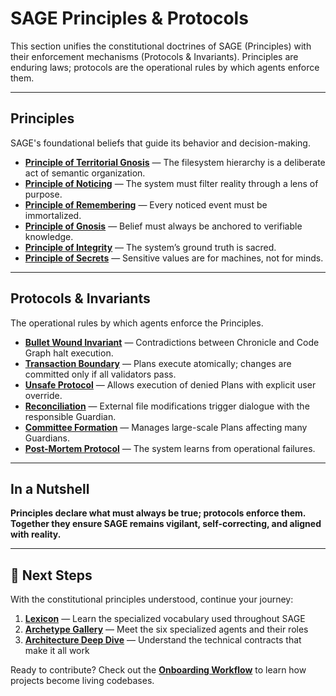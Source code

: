 # SAGE Principles & Protocols

This section unifies the constitutional doctrines of SAGE (Principles) with their enforcement mechanisms (Protocols & Invariants). Principles are enduring laws; protocols are the operational rules by which agents enforce them.

---

## Principles

SAGE's foundational beliefs that guide its behavior and decision-making.

- **[Principle of Territorial Gnosis](../principles/Territorial-Gnosis.md)** — The filesystem hierarchy is a deliberate act of semantic organization.
- **[Principle of Noticing](../principles/Noticing.md)** — The system must filter reality through a lens of purpose.
- **[Principle of Remembering](../principles/Remembering.md)** — Every noticed event must be immortalized.
- **[Principle of Gnosis](../principles/Gnosis.md)** — Belief must always be anchored to verifiable knowledge.
- **[Principle of Integrity](../principles/Integrity.md)** — The system’s ground truth is sacred.
- **[Principle of Secrets](../principles/Secrets.md)** — Sensitive values are for machines, not for minds.

---

## Protocols & Invariants

The operational rules by which agents enforce the Principles.

- **[Bullet Wound Invariant](../protocols/Bullet-Wound-Invariant.md)** — Contradictions between Chronicle and Code Graph halt execution.
- **[Transaction Boundary](../protocols/Transaction-Boundary.md)** — Plans execute atomically; changes are committed only if all validators pass.
- **[Unsafe Protocol](../protocols/Unsafe-Protocol.md)** — Allows execution of denied Plans with explicit user override.
- **[Reconciliation](../protocols/Reconciliation.md)** — External file modifications trigger dialogue with the responsible Guardian.
- **[Committee Formation](../protocols/Committee-Formation.md)** — Manages large-scale Plans affecting many Guardians.
- **[Post-Mortem Protocol](../protocols/Post-Mortem-Protocol.md)** — The system learns from operational failures.

---

## In a Nutshell

**Principles declare what must always be true; protocols enforce them. Together they ensure SAGE remains vigilant, self-correcting, and aligned with reality.**

---

## 🧭 Next Steps

With the constitutional principles understood, continue your journey:

1. **[Lexicon](../core-concepts/Lexicon.md)** — Learn the specialized vocabulary used throughout SAGE
2. **[Archetype Gallery](../archetypes/)** — Meet the six specialized agents and their roles
3. **[Architecture Deep Dive](../architecture/Contracts.md)** — Understand the technical contracts that make it all work

Ready to contribute? Check out the **[Onboarding Workflow](../guides/Onboarding-Workflow.md)** to learn how projects become living codebases.
